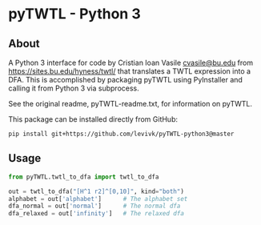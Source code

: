 # pyTWTL - Python 3
## About
A Python 3 interface for code by Cristian Ioan Vasile <cvasile@bu.edu> from https://sites.bu.edu/hyness/twtl/ that translates a TWTL expression into a DFA. This is accomplished by packaging pyTWTL using PyInstaller and calling it from Python 3 via subprocess.

See the original readme, pyTWTL-readme.txt, for information on pyTWTL.

This package can be installed directly from GitHub:
```
pip install git+https://github.com/levivk/pyTWTL-python3@master
```
## Usage
```python
from pyTWTL.twtl_to_dfa import twtl_to_dfa

out = twtl_to_dfa("[H^1 r2]^[0,10]", kind="both")
alphabet = out['alphabet']      # The alphabet set
dfa_normal = out['normal']      # The normal dfa
dfa_relaxed = out['infinity']   # The relaxed dfa
```
